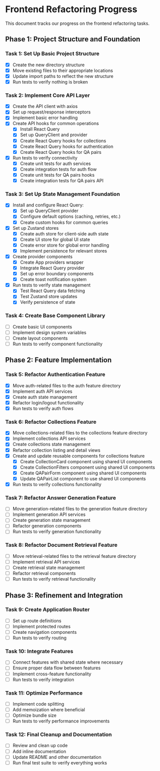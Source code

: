 # Frontend Refactoring Progress

This document tracks our progress on the frontend refactoring tasks.

## Phase 1: Project Structure and Foundation

### Task 1: Set Up Basic Project Structure

- [x] Create the new directory structure
- [x] Move existing files to their appropriate locations
- [x] Update import paths to reflect the new structure
- [x] Run tests to verify nothing is broken

### Task 2: Implement Core API Layer

- [x] Create the API client with axios
- [x] Set up request/response interceptors
- [x] Implement basic error handling
- [x] Create API hooks for common operations
  - [x] Install React Query
  - [x] Set up QueryClient and provider
  - [x] Create React Query hooks for collections
  - [x] Create React Query hooks for authentication
  - [x] Create React Query hooks for QA pairs
- [x] Run tests to verify connectivity
  - [x] Create unit tests for auth services
  - [x] Create integration tests for auth flow
  - [x] Create unit tests for QA pairs hooks
  - [x] Create integration tests for QA pairs API

### Task 3: Set Up State Management Foundation

- [x] Install and configure React Query:
  - [x] Set up QueryClient provider
  - [x] Configure default options (caching, retries, etc.)
  - [x] Create custom hooks for common queries
- [x] Set up Zustand stores
  - [x] Create auth store for client-side auth state
  - [x] Create UI store for global UI state
  - [x] Create error store for global error handling
  - [x] Implement persistence for relevant stores
- [x] Create provider components
  - [x] Create App providers wrapper
  - [x] Integrate React Query provider
  - [x] Set up error boundary components
  - [x] Create toast notification system
- [x] Run tests to verify state management
  - [x] Test React Query data fetching
  - [x] Test Zustand store updates
  - [x] Verify persistence of state

### Task 4: Create Base Component Library

- [ ] Create basic UI components
- [ ] Implement design system variables
- [ ] Create layout components
- [ ] Run tests to verify component functionality

## Phase 2: Feature Implementation

### Task 5: Refactor Authentication Feature

- [x] Move auth-related files to the auth feature directory
- [x] Implement auth API services
- [x] Create auth state management
- [x] Refactor login/logout functionality
- [x] Run tests to verify auth flows

### Task 6: Refactor Collections Feature

- [x] Move collections-related files to the collections feature directory
- [x] Implement collections API services
- [x] Create collections state management
- [x] Refactor collection listing and detail views
- [x] Create and update reusable components for collections feature
  - [x] Create CollectionCard component using shared UI components
  - [x] Create CollectionFilters component using shared UI components
  - [x] Create QAPairForm component using shared UI components
  - [x] Update QAPairList component to use shared UI components
- [x] Run tests to verify collections functionality

### Task 7: Refactor Answer Generation Feature

- [ ] Move generation-related files to the generation feature directory
- [ ] Implement generation API services
- [ ] Create generation state management
- [ ] Refactor generation components
- [ ] Run tests to verify generation functionality

### Task 8: Refactor Document Retrieval Feature

- [ ] Move retrieval-related files to the retrieval feature directory
- [ ] Implement retrieval API services
- [ ] Create retrieval state management
- [ ] Refactor retrieval components
- [ ] Run tests to verify retrieval functionality

## Phase 3: Refinement and Integration

### Task 9: Create Application Router

- [ ] Set up route definitions
- [ ] Implement protected routes
- [ ] Create navigation components
- [ ] Run tests to verify routing

### Task 10: Integrate Features

- [ ] Connect features with shared state where necessary
- [ ] Ensure proper data flow between features
- [ ] Implement cross-feature functionality
- [ ] Run tests to verify integration

### Task 11: Optimize Performance

- [ ] Implement code splitting
- [ ] Add memoization where beneficial
- [ ] Optimize bundle size
- [ ] Run tests to verify performance improvements

### Task 12: Final Cleanup and Documentation

- [ ] Review and clean up code
- [ ] Add inline documentation
- [ ] Update README and other documentation
- [ ] Run final test suite to verify everything works

